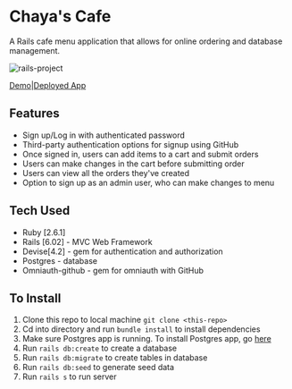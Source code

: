 # Chaya's Cafe
A Rails cafe menu application that allows for online ordering and database management.

 ![rails-project](app/assets/images/rails-project.gif)


[Demo](https://www.loom.com/share/66ef19f38983478880cd956d34fb10fd)|[Deployed App](https://rails-cafe-online-ordering.herokuapp.com/)

## Features

* Sign up/Log in with authenticated password
* Third-party authentication options for signup using GitHub
* Once signed in, users can add items to a cart and submit orders
* Users can make changes in the cart before submitting order
* Users can view all the orders they've created
* Option to sign up as an admin user, who can make changes to menu


## Tech Used

* Ruby [2.6.1]
* Rails [6.02] - MVC Web Framework
* Devise[4.2] - gem for authentication and authorization
* Postgres - database
* Omniauth-github - gem for omniauth with GitHub

## To Install

1. Clone this repo to local machine `git clone <this-repo>`
2. Cd into directory and run `bundle install` to install dependencies
3. Make sure Postgres app is running. To install Postgres app, go [here](https://www.postgresql.org/download/)
4. Run `rails db:create` to create a database
5. Run `rails db:migrate` to create tables in database
6. Run `rails db:seed` to generate seed data
7. Run `rails s` to run server